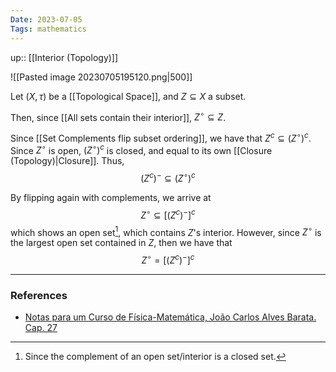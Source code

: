 ```yaml
---
Date: 2023-07-05
Tags: mathematics
---
```

up:: [[Interior (Topology)]]

![[Pasted image 20230705195120.png|500]]

Let $(X, \tau)$ be a [[Topological Space]], and $Z \subseteq X$ a subset.

Then, since [[All sets contain their interior]], $Z^\circ \subseteq Z$. 

Since [[Set Complements flip subset ordering]], we have that $Z^c \subseteq (Z^\circ)^c$. Since $Z^\circ$ is open, $(Z^\circ)^c$ is closed, and equal to its own [[Closure (Topology)|Closure]]. Thus,
$$(Z^c)^- \subseteq (Z^\circ)^c$$

By flipping again with complements, we arrive at
$$Z^\circ \subseteq \left[(Z^c)^-\right]^c$$
which shows an open set[^1], which contains $Z$'s interior. However, since $Z^\circ$ is the largest open set contained in $Z$, then we have that
$$Z^\circ = \left[(Z^c)^-\right]^c$$

---
### References
- [Notas para um Curso de Física-Matemática, João Carlos Alves Barata. Cap. 27](http://denebola.if.usp.br/~jbarata/Notas_de_aula/arquivos/nc-cap27.pdf)

[^1]: Since the complement of an open set/interior is a closed set.